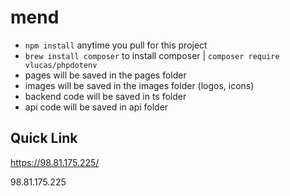 # mend
- `npm install` anytime you pull for this project
- `brew install composer`  to install composer | `composer require vlucas/phpdotenv`
- pages will be saved in the pages folder
- images will be saved in the images folder (logos, icons)
- backend code will be saved in ts folder
- api code will be saved in api folder

## Quick Link
https://98.81.175.225/

98.81.175.225

